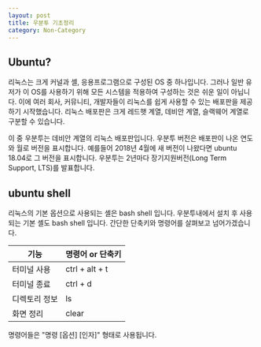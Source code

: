```yaml
---
layout: post
title: 우분투 기초정리
category: Non-Category
---
```


## Ubuntu?

리눅스는 크게 커널과 셸, 응용프로그램으로 구성된 OS 중 하나입니다.
그러나 일반 유저가 이 OS를 사용하기 위해 모든 시스템을 적용하여 구성하는 것은 쉬운 일이 아닙니다.
이에 여러 회사, 커뮤니티, 개발자들이 리눅스를 쉽게 사용할 수 있는 배포판을 제공하기 시작했습니다.
리눅스 배포판은 크게 레드햇 계열, 데비안 계열, 슬랙웨어 계열로 구분할 수 있습니다.

이 중 우분투는 데비안 계열의 리눅스 배포판입니다.
우분투 버전은 배포판이 나온 연도와 월로 버전을 표시합니다.
예를들어 2018년 4월에 새 버전이 나왔다면 ubuntu 18.04로 그 버전을 표시합니다.
우분투는 2년마다 장기지원버전(Long Term Support, LTS)를 발표합니다.

## ubuntu shell

리눅스의 기본 옵션으로 사용되는 셸은 bash shell 입니다.
우분투내에서 설치 후 사용되는 기본 셸도 bash shell 입니다.
간단한 단축키와 명령어를 살펴보고 넘어가겠습니다.

| 기능          | 명령어 or 단축키 |
| ------------- | ---------------- |
| 터미널 사용   | ctrl + alt + t   |
| 터미널 종료   | ctrl + d         |
| 디렉토리 정보 | ls               |
| 화면 정리     | clear            |


명령어들은 "명령 [옵션] [인자]" 형태로 사용됩니다. 

